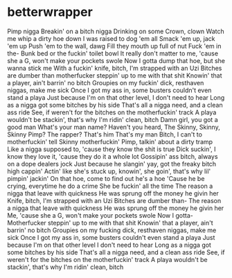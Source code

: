 # betterwrapper
Pimp nigga
Breakin' on a bitch nigga
Drinking on some Crown, clown
Watch me whip a dirty hoe down
I was raised to dog 'em all
Smack 'em up, jack 'em up
Push 'em to the wall, dawg
Fill they mouth up full of nut
Fuck 'em in the-
Bunk bed or the fuckin' toilet bowl
It really don't matter to me, 'cause she a G, won't make your pockets swole
Now I gotta dump that hoe, but she wanna stick me
With a fuckin' knife, bitch, I'm strapped with an Uzi
Bitches are dumber than motherfucker steppin' up to me with that shit
Knowin' that a player, ain't barrin' no bitch
Groupies on my fuckin' dick, resthaven niggas, make me sick
Once I got my ass in, some busters couldn't even stand a playa
Just because I'm on that other level, I don't need to hear
Long as a nigga got some bitches by his side
That's all a nigga need, and a clean ass ride
See, if weren't for the bitches on the motherfuckin' track
A playa wouldn't be stackin', that's why I'm ridin' clean, bitch
Damn girl, you got a good man
What's your man name?
Haven't you heard, The Skinny, Skinny, Skinny Pimp?
The rapper?
That's him
That's my man
Bitch, I can't to motherfuckin' tell
Skinny motherfuckin' Pimp, talkin' about a dirty tramp
Like a nigga supposed to, 'cause they know the shit is true
Dick suckin', I know they love it, 'cause they do it a whole lot
Gossipin' ass bitch, always on a dope dealers jock
Just because he slangin' yay, got the freaky bitch high cappin'
Actin' like she's stuck up, knowin', she goin', that's why lil' pimpin' jackin'
On that hoe, come to find out he's a hoe
'Cause he be crying, everytime he do a crime
She be fuckin' all the time
The reason a nigga that leave with quickness
He was sprung off the money he givin her
Knife, bitch, I'm strapped with an Uzi
Bitches are dumber than-
The reason a nigga that leave with quickness
He was sprung off the money he givin her
Me, 'cause she a G, won't make your pockets swole
Now I gotta-
Motherfucker steppin' up to me with that shit
Knowin' that a player, ain't barrin' no bitch
Groupies on my fucking dick, resthaven niggas, make me sick
Once I got my ass in, some busters couldn't even stand a playa
Just because I'm on that other level I don't need to hear
Long as a nigga got some bitches by his side
That's all a nigga need, and a clean ass ride
See, if weren't for the bitches on the motherfuckin' track
A playa wouldn't be stackin', that's why I'm ridin' clean, bitch
